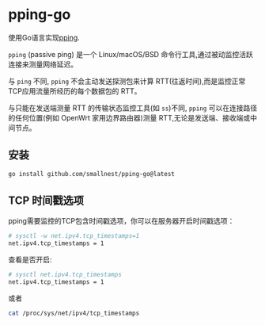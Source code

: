 # pping-go

使用Go语言实现[pping](https://github.com/pollere/pping).

`pping` (passive ping) 是一个 Linux/macOS/BSD 命令行工具,通过被动监控活跃连接来测量网络延迟。

与 `ping` 不同, `pping` 不会主动发送探测包来计算 RTT(往返时间),而是监控正常TCP应用流量所经历的每个数据包的 RTT。

与只能在发送端测量 RTT 的传输状态监控工具(如 `ss`)不同, `pping` 可以在连接路径的任何位置(例如 OpenWrt 家用边界路由器)测量 RTT,无论是发送端、接收端或中间节点。

## 安装

```sh
go install github.com/smallnest/pping-go@latest
```

## TCP 时间戳选项

pping需要监控的TCP包含时间戳选项，你可以在服务器开启时间戳选项：

```sh
# sysctl -w net.ipv4.tcp_timestamps=1
net.ipv4.tcp_timestamps = 1
```

查看是否开启:
```sh
# sysctl net.ipv4.tcp_timestamps
net.ipv4.tcp_timestamps = 1
```

或者
```sh
cat /proc/sys/net/ipv4/tcp_timestamps
```